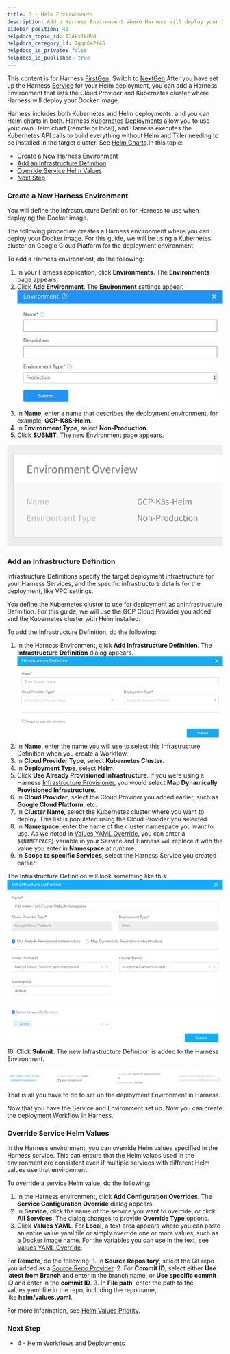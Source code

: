 ```yaml
---
title: 3 - Helm Environments
description: Add a Harness Environment where Harness will deploy your Docker image.
sidebar_position: 40
helpdocs_topic_id: 134kx1k89d
helpdocs_category_id: 7gqn6m2t46
helpdocs_is_private: false
helpdocs_is_published: true
---
```


This content is for Harness [FirstGen](/article/1fjmm4by22). Switch to [NextGen](/article/lbhf2h71at).After you have set up the Harness [Service](/article/svso08ogpb-2-helm-services) for your Helm deployment, you can add a Harness Environment that lists the Cloud Provider and Kubernetes cluster where Harness will deploy your Docker image.

Harness includes both Kubernetes and Helm deployments, and you can Helm charts in both. Harness [Kubernetes Deployments](https://docs.harness.io/article/pc6qglyp5h-kubernetes-deployments-overview) allow you to use your own Helm chart (remote or local), and Harness executes the Kubernetes API calls to build everything without Helm and Tiller needing to be installed in the target cluster. See [Helm Charts](https://docs.harness.io/article/t6zrgqq0ny-kubernetes-services#helm_charts).In this topic:

* [Create a New Harness Environment](https://docs.harness.io/article/134kx1k89d-3-helm-environments#create_a_new_harness_environment)
* [Add an Infrastructure Definition](https://docs.harness.io/article/134kx1k89d-3-helm-environments#add_an_infrastructure_definition)
* [Override Service Helm Values](https://docs.harness.io/article/134kx1k89d-3-helm-environments#override_service_helm_values)
* [Next Step](https://docs.harness.io/article/134kx1k89d-3-helm-environments#next_step)

### Create a New Harness Environment

You will define the Infrastructure Definition for Harness to use when deploying the Docker image.

The following procedure creates a Harness environment where you can deploy your Docker image. For this guide, we will be using a Kubernetes cluster on Google Cloud Platform for the deployment environment.

To add a Harness environment, do the following:

1. In your Harness application, click **Environments**. The **Environments** page appears.
2. Click **Add Environment**. The **Environment** settings appear.  
![](./static/3-helm-environments-08.png)
3. In **Name**, enter a name that describes the deployment environment, for example, **GCP-K8S-Helm**.
4. In **Environment Type**, select **Non-Production**.
5. Click **SUBMIT**. The new Environment page appears.

![](./static/3-helm-environments-09.png)

### Add an Infrastructure Definition

​Infrastructure Definitions specify the target deployment infrastructure for your Harness Services, and the specific infrastructure details for the deployment, like VPC settings. 

You define the Kubernetes cluster to use for deployment as an ​Infrastructure Definition. For this guide, we will use the GCP Cloud Provider you added and the Kubernetes cluster with Helm installed.

To add the Infrastructure Definition, do the following:

1. In the Harness Environment, click **Add Infrastructure Definition**. The **Infrastructure Definition** dialog appears.![](./static/3-helm-environments-10.png)
2. In **Name**, enter the name you will use to select this Infrastructure Definition when you create a Workflow.
3. In **Cloud Provider Type**, select **Kubernetes Cluster**.
4. In **Deployment Type**, select **Helm**.
5. Click **Use Already Provisioned Infrastructure**. If you were using a Harness [Infrastructure Provisioner](https://docs.harness.io/article/o22jx8amxb-add-an-infra-provisioner), you would select **Map Dynamically Provisioned Infrastructure**.
6. In **Cloud Provider**, select the Cloud Provider you added earlier, such as **Google Cloud Platform**, etc.
7. In **Cluster Name**, select the Kubernetes cluster where you want to deploy. This list is populated using the Cloud Provider you selected.
8. In **Namespace**, enter the name of the cluster namespace you want to use. As we noted in [Values YAML Override](https://docs.harness.io/article/svso08ogpb-2-helm-services#values_yaml_override), you can enter a `${NAMESPACE}` variable in your Service and Harness will replace it with the value you enter in **Namespace** at runtime.
9. In **Scope to specific Services**, select the Harness Service you created earlier.  
  
The Infrastructure Definition will look something like this:![](./static/3-helm-environments-11.png)
10. Click **Submit**. The new Infrastructure Definition is added to the Harness Environment.

![](./static/3-helm-environments-12.png)That is all you have to do to set up the deployment Environment in Harness.

Now that you have the Service and Environment set up. Now you can create the deployment Workflow in Harness.

### Override Service Helm Values

In the Harness environment, you can override Helm values specified in the Harness service. This can ensure that the Helm values used in the environment are consistent even if multiple services with different Helm values use that environment.

To override a service Helm value, do the following:

1. In the Harness environment, click **Add Configuration Overrides**. The **Service Configuration Override** dialog appears.
2. In **Service**, click the name of the service you want to override, or click **All Services**. The dialog changes to provide **Override Type** options.
3. Click **Values YAML**. For **Local**, a text area appears where you can paste an entire value.yaml file or simply override one or more values, such as a Docker image name. For the variables you can use in the text, see [Values YAML Override](https://docs.harness.io/article/svso08ogpb-2-helm-services#values_yaml_override).  
  
For **Remote**, do the following:
	1. In **Source Repository**, select the Git repo you added as a [Source Repo Provider](/article/ay9hlwbgwa-add-source-repo-providers).
	2. For **Commit ID**, select either **Use** l**atest from Branch** and enter in the branch name, or **Use** **specific commit ID** and enter in the **commit ID**.
	3. In **File path**, enter the path to the values.yaml file in the repo, including the repo name, like **helm/values.yaml**.

For more information, see [Helm Values Priority](https://docs.harness.io/article/m8ra49bqd5-4-helm-workflows#helm_values_priority).

### Next Step

* [4 - Helm Workflows and Deployments](/article/m8ra49bqd5-4-helm-workflows)


